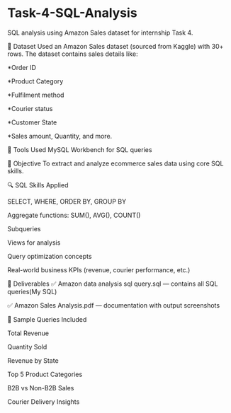 # Task-4-SQL-Analysis
SQL analysis using Amazon Sales dataset for internship Task 4.

📁 Dataset Used an Amazon Sales dataset (sourced from Kaggle) with 30+ rows. The dataset contains sales details like:

*Order ID

*Product Category

*Fulfilment method

*Courier status

*Customer State

*Sales amount, Quantity, and more.

🧰 Tools Used MySQL Workbench for SQL queries

🎯 Objective To extract and analyze ecommerce sales data using core SQL skills.

🔍 SQL Skills Applied

SELECT, WHERE, ORDER BY, GROUP BY

Aggregate functions: SUM(), AVG(), COUNT()

Subqueries

Views for analysis

Query optimization concepts

Real-world business KPIs (revenue, courier performance, etc.)

📂 Deliverables ✅ Amazon data analysis sql query.sql — contains all SQL queries(My SQL)

✅ Amazon Sales Analysis.pdf — documentation with output screenshots

📸 Sample Queries Included

Total Revenue

Quantity Sold

Revenue by State

Top 5 Product Categories

B2B vs Non-B2B Sales

Courier Delivery Insights
